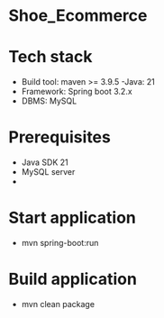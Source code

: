 # Shoe_Ecommerce
 # Tech stack
 - Build tool: maven >= 3.9.5
 -Java: 21
 - Framework: Spring boot 3.2.x
 - DBMS: MySQL
 # Prerequisites
 - Java SDK 21
 - MySQL server
 - 
 # Start application
 - mvn spring-boot:run
 # Build application
 - mvn clean package
